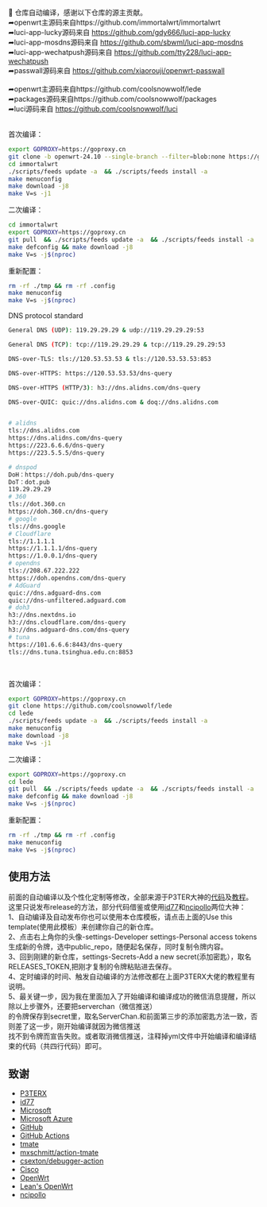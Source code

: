 
🚀 仓库自动编译，感谢以下仓库的源主贡献。</br>
   ➦openwrt主源码来自https://github.com/immortalwrt/immortalwrt </br>
   ➦luci-app-lucky源码来自 https://github.com/gdy666/luci-app-lucky</br>
   ➦luci-app-mosdns源码来自 https://github.com/sbwml/luci-app-mosdns </br>
   ➦luci-app-wechatpush源码来自 https://github.com/tty228/luci-app-wechatpush </br>
   ➦passwall源码来自 https://github.com/xiaorouji/openwrt-passwall </br>
 </br>
   ➦openwrt主源码来自https://github.com/coolsnowwolf/lede</br>
   ➦packages源码来自https://github.com/coolsnowwolf/packages</br>
   ➦luci源码来自 https://github.com/coolsnowwolf/luci</br>
 </br>

首次编译：
```bash
export GOPROXY=https://goproxy.cn
git clone -b openwrt-24.10 --single-branch --filter=blob:none https://github.com/immortalwrt/immortalwrt
cd immortalwrt
./scripts/feeds update -a  && ./scripts/feeds install -a
make menuconfig
make download -j8
make V=s -j1
```

二次编译：
```bash
cd immortalwrt
export GOPROXY=https://goproxy.cn
git pull  && ./scripts/feeds update -a  && ./scripts/feeds install -a 
make defconfig && make download -j8
make V=s -j$(nproc)
```
重新配置：
```bash
rm -rf ./tmp && rm -rf .config
make menuconfig
make V=s -j$(nproc)
```

DNS protocol standard
```bash
General DNS (UDP): 119.29.29.29 & udp://119.29.29.29:53

General DNS (TCP): tcp://119.29.29.29 & tcp://119.29.29.29:53

DNS-over-TLS: tls://120.53.53.53 & tls://120.53.53.53:853

DNS-over-HTTPS: https://120.53.53.53/dns-query

DNS-over-HTTPS (HTTP/3): h3://dns.alidns.com/dns-query

DNS-over-QUIC: quic://dns.alidns.com & doq://dns.alidns.com


# alidns
tls://dns.alidns.com
https://dns.alidns.com/dns-query
https://223.6.6.6/dns-query
https://223.5.5.5/dns-query

# dnspod
DoH：https://doh.pub/dns-query
DoT：dot.pub
119.29.29.29
# 360
tls://dot.360.cn
https://doh.360.cn/dns-query
# google
tls://dns.google
# Cloudflare
tls://1.1.1.1
https://1.1.1.1/dns-query
https://1.0.0.1/dns-query
# opendns
tls://208.67.222.222
https://doh.opendns.com/dns-query
# AdGuard
quic://dns.adguard-dns.com
quic://dns-unfiltered.adguard.com
# doh3
h3://dns.nextdns.io
h3://dns.cloudflare.com/dns-query
h3://dns.adguard-dns.com/dns-query
# tuna
https://101.6.6.6:8443/dns-query
tls://dns.tuna.tsinghua.edu.cn:8853

```


 </br>


首次编译：
```bash
export GOPROXY=https://goproxy.cn
git clone https://github.com/coolsnowwolf/lede
cd lede
./scripts/feeds update -a  && ./scripts/feeds install -a
make menuconfig
make download -j8
make V=s -j1
```

二次编译：
```bash
export GOPROXY=https://goproxy.cn
cd lede 
git pull  && ./scripts/feeds update -a  && ./scripts/feeds install -a 
make defconfig && make download -j8
make V=s -j$(nproc)
```
重新配置：
```bash
rm -rf ./tmp && rm -rf .config
make menuconfig
make V=s -j$(nproc)
```

## 使用方法

前面的自动编译以及个性化定制等修改，全部来源于P3TER大神的[代码](https://github.com/P3TERX/Actions-OpenWrt)及[教程](https://p3terx.com/archives/build-openwrt-with-github-actions.html)。</br>
这里只说发布release的方法，部分代码借鉴或使用[id77](https://github.com/id77/OpenWrt-K2P-firmware)和[ncipollo](https://github.com/ncipollo/release-action)两位大神：</br>
 1、自动编译及自动发布你也可以使用本仓库模板，请点击上面的Use this template(使用此模板）来创建你自己的新仓库。</br>
 2、点击右上角你的头像-settings-Developer settings-Personal access tokens生成新的令牌，选中public_repo，随便起名保存，同时复制令牌内容。</br>
 3、回到刚建的新仓库，settings-Secrets-Add a new secret(添加密匙），取名RELEASES_TOKEN,把刚才复制的令牌粘贴进去保存。</br>
 4、定时编译的时间、触发自动编译的方法修改都在上面P3TERX大佬的教程里有说明。 </br>
 5、最关键一步，因为我在里面加入了开始编译和编译成功的微信消息提醒，所以除以上步骤外，还要把serverchan（微信推送）</br>
 的令牌保存到secret里，取名ServerChan.和前面第三步的添加密匙方法一致，否则差了这一步，刚开始编译就因为微信推送</br>
 找不到令牌而宣告失败。或者取消微信推送，注释掉yml文件中开始编译和编译结束的代码（共四行代码）即可。</br>
 
## 致谢

- [P3TERX](https://github.com/P3TERX/Actions-OpenWrt)   
- [id77](https://github.com/id77/OpenWrt-K2P-firmware)
- [Microsoft](https://www.microsoft.com)
- [Microsoft Azure](https://azure.microsoft.com)
- [GitHub](https://github.com)
- [GitHub Actions](https://github.com/features/actions)
- [tmate](https://github.com/tmate-io/tmate)
- [mxschmitt/action-tmate](https://github.com/mxschmitt/action-tmate)
- [csexton/debugger-action](https://github.com/csexton/debugger-action)
- [Cisco](https://www.cisco.com/)
- [OpenWrt](https://github.com/openwrt/openwrt)
- [Lean's OpenWrt](https://github.com/coolsnowwolf/lede)
- [ncipollo](https://github.com/ncipollo/release-action)

